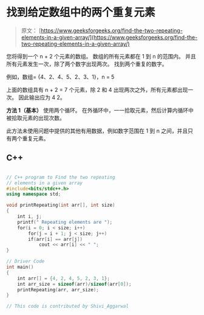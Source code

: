 # 找到给定数组中的两个重复元素

> 原文： [https://www.geeksforgeeks.org/find-the-two-repeating-elements-in-a-given-array/](https://www.geeksforgeeks.org/find-the-two-repeating-elements-in-a-given-array/)

您将得到一个 n + 2 个元素的数组。 数组的所有元素都在 1 到 n 的范围内。 并且所有元素发生一次，除了两个数字出现两次。 找到两个重复的数字。

例如，数组= {4、2、4、5、2、3、1}，n = 5

上面的数组具有 n + 2 = 7 个元素，除 2 和 4 出现两次之外，所有元素都出现一次。 因此输出应为 4 2。



**方法 1（基本）**
使用两个循环。 在外循环中，一一拾取元素，然后计算内循环中被拾取元素的出现次数。

此方法未使用问题中提供的其他有用数据，例如数字范围在 1 到 n 之间，并且只有两个重复元素。

## C++ 

```cpp

// C++ program to Find the two repeating  
// elements in a given array 
#include<bits/stdc++.h> 
using namespace std; 

void printRepeating(int arr[], int size) 
{ 
    int i, j; 
    printf(" Repeating elements are "); 
    for(i = 0; i < size; i++) 
        for(j = i + 1; j < size; j++) 
        if(arr[i] == arr[j]) 
            cout << arr[i] << " "; 
}  

// Driver Code 
int main() 
{ 
    int arr[] = {4, 2, 4, 5, 2, 3, 1}; 
    int arr_size = sizeof(arr)/sizeof(arr[0]);  
    printRepeating(arr, arr_size); 
} 

// This code is contributed by Shivi_Aggarwal 

```